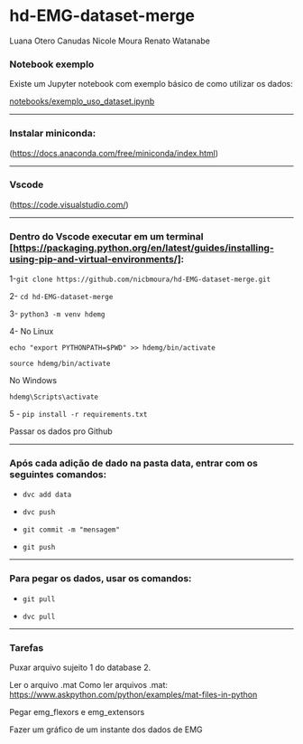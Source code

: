 # hd-EMG-dataset-merge

Luana Otero Canudas
Nicole Moura
Renato Watanabe

### Notebook exemplo

Existe um Jupyter notebook com exemplo básico de como utilizar os dados:

[notebooks/exemplo_uso_dataset.ipynb](notebooks/exemplo_uso_dataset.ipynb)


---
### Instalar miniconda:

(https://docs.anaconda.com/free/miniconda/index.html)

---
### Vscode 

(https://code.visualstudio.com/)

---
### Dentro do Vscode executar em um terminal [https://packaging.python.org/en/latest/guides/installing-using-pip-and-virtual-environments/]:



1-`git clone https://github.com/nicbmoura/hd-EMG-dataset-merge.git`

2- `cd hd-EMG-dataset-merge`


3- `python3 -m venv hdemg`



4- No Linux

`echo "export PYTHONPATH=$PWD" >> hdemg/bin/activate`

`source hdemg/bin/activate`

No Windows

`hdemg\Scripts\activate`

5 - `pip install -r requirements.txt`

Passar os dados pro Github

---

### Após cada adição de dado na pasta data, entrar com os seguintes comandos:

- `dvc add data`

- `dvc push`

- `git commit -m "mensagem"`

- `git push`


--- 

### Para pegar os dados, usar os comandos:

- `git pull`

- `dvc pull`


---

### Tarefas

Puxar arquivo sujeito 1 do database 2.

Ler o arquivo .mat
Como ler arquivos .mat: https://www.askpython.com/python/examples/mat-files-in-python

Pegar emg_flexors e emg_extensors

Fazer um gráfico de um instante dos dados de EMG
